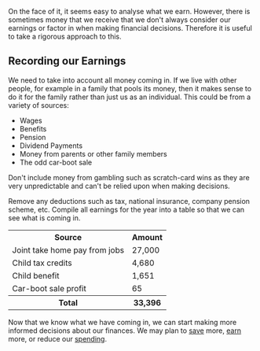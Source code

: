On the face of it, it seems easy to analyse what we earn.  However, there is sometimes money that we receive that we don't always consider our earnings or factor in when making financial decisions.  Therefore it is useful to take a rigorous approach to this.


## Recording our Earnings

<script type="text/javascript" src="https://www.gstatic.com/charts/loader.js"></script>
<script type="text/javascript">
  google.charts.load('current', {'packages':['corechart']});
  google.charts.setOnLoadCallback(drawChart);

  function drawChart() {
    var data = new google.visualization.DataTable();
    data.addColumn('string', 'Source');
    data.addColumn('number', 'Amount');
    data.addRows([
      ['Joint take home pay from jobs', 27000],
      ['Child tax credits', 4680],
      ['Child benefit', 1651],
      ['Car boot sale profit', 65],
    ]);
    var options = {'title':'Household earnings',
                   'width':500,
                   'height':300};
    var chart = new google.visualization.PieChart(document.getElementById('chart_div'));
    chart.draw(data, options);
  }
</script>
<div class="pull-right" id="chart_div"></div>

We need to take into account all money coming in.  If we live with other people, for example in a family that pools its money, then it makes sense to do it for the family rather than just us as an individual.  This could be from a variety of sources:

* Wages
* Benefits
* Pension
* Dividend Payments
* Money from parents or other family members
* The odd car-boot sale

Don't include money from gambling such as scratch-card wins as they are very unpredictable and can't be relied upon when making decisions.

Remove any deductions such as tax, national insurance, company pension scheme, etc.  Compile all earnings for the year into a table so that we can see what is coming in.

<table class="table table-bordered hand-written">
  <tr><th>Source</th><th class="text-right">Amount</th></tr>
  <tr><td>Joint take home pay from jobs</td><td class="text-right">27,000</td></tr>
  <tr><td>Child tax credits</td><td class="text-right">4,680</td></tr>
  <tr><td>Child benefit</td><td class="text-right">1,651</td></tr>
  <tr><td>Car-boot sale profit</td><td class="text-right">65</td></tr>
  <tr><th>Total</th><th class="text-right">33,396</th></tr>
</table>

Now that we know what we have coming in, we can start making more informed decisions about our finances.  We may plan to [save](/articles/tag/saving/) more, [earn](http://localhost:8780/articles/tag/earning/) more, or reduce our [spending](http://localhost:8780/articles/tag/spending/).
